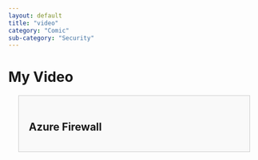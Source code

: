 ```yaml
---
layout: default
title: "video"
category: "Comic"
sub-category: "Security"
---
```


# My Video

<div class="tile" onclick="toggleFeatures()">
    <h2>Azure Firewall</h2>
    <div id="features" class="features">
        <ul>
            <li>Feature 1: Built-in high availability</li>
            <li>Feature 2: Unrestricted cloud scalability</li>
            <li>Feature 3: Threat intelligence-based filtering</li>
            <li>Feature 4: Application FQDN filtering rules</li>
            <li>Feature 5: Network traffic logging</li>
        </ul>
    </div>
</div>

<style>
    .tile {
        border: 1px solid #ccc;
        padding: 20px;
        margin: 20px;
        cursor: pointer;
        background-color: #f9f9f9;
        transition: background-color 0.3s;
    }
    .tile:hover {
        background-color: #e0e0e0;
    }
    .features {
        display: none;
        margin-top: 10px;
    }
</style>

<script>
    function toggleFeatures() {
        var features = document.getElementById('features');
        if (features.style.display === 'none' || features.style.display === '') {
            features.style.display = 'block';
        } else {
            features.style.display = 'none';
        }
    }
</script>
